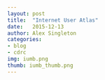 ```yaml
---
layout: post
title:  "Internet User Atlas"
date:   2015-12-13
author: Alex Singleton
categories: 
- blog
- cdrc
img: iumb.png
thumb: iumb_thumb.png
---
```

